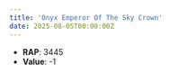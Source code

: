 ```yaml
---
title: 'Onyx Emperor Of The Sky Crown'
date: 2025-08-05T00:00:00Z
---
```

- **RAP**: 3445
- **Value**: -1
